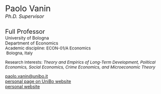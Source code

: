 <div class="indented" style="display: inline-block;"> <p> <span style="font-size: 20pt; color: var(--global-theme-color);"> Paolo Vanin </span> <br> <span style="font-size: 12pt; color: var(--global-theme-color);"> <i>Ph.D. Supervisor</i> </span> </p> </div>

<span class="indented" style="font-size: 15pt;"> Full Professor </span> <br> <span class="indented"> University of Bologna </span> <br> <span class="indented"> Department of Economics </span> <br> <span class="indented" style="font-size: 10pt;"> Academic discipline: ECON-01/A Economics </span> <br> <span class="indented" style="font-size: 10pt;"> <i class="fa-solid fa-location-dot"></i> &nbsp;Bologna, Italy</span>

<p class="indented" style="font-size: 10pt;"> Research Interests: <i> Theory and Empirics of Long-Term Development, Political Economics, Social Economics, Crime Economics, and Microeconomic Theory </i></p>

<div class="icon-link indented">
  <i class="fa-solid fa-envelope fa-fw"></i>
  <a href="mailto:paolo.vanin@unibo.it">paolo.vanin@unibo.it</a>
</div>

<div class="icon-link indented">
  <i class="fa-solid fa-building-columns fa-fw"></i>
  <a href="https://www.unibo.it/sitoweb/paolo.vanin/en">personal page on UniBo website</a>
</div>

<div class="icon-link indented">
  <i class="fa-solid fa-globe fa-fw"></i>
  <a href="https://sites.google.com/site/paolovanin/">personal website</a>
</div>
